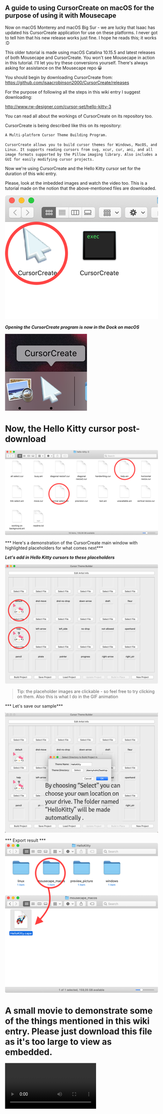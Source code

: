 A guide to using CursorCreate on macOS for the purpose of using it with Mousecape
-

Now on macOS Monterey and macOS Big Sur - we are lucky that Isaac has updated his CursorCreate application for use on these platforms. I never got to tell him that his new release works just fine. I hope he reads this; it works :D

This older tutorial is made using macOS Catalina 10.15.5 and latest releases of both Mousecape and CursorCreate. You won't see Mousecape in action in this tutorial. I'll let you try these conversions yourself.
There's always asking for assistance on the Mousecape repo 😀

You should begin by downloading CursorCreate from: https://github.com/isaacrobinson2000/CursorCreate/releases

For the purpose of following all the steps in this wiki entry I suggest downloading:

http://www.rw-designer.com/cursor-set/hello-kitty-3

You can read all about the workings of CursorCreate on its repository too.


CursorCreate is being described like this on its repository:
```
A Multi-platform Cursor Theme Building Program.

CursorCreate allows you to build cursor themes for Windows, MacOS, and Linux. It supports reading cursors from svg, xcur, cur, ani, and all image formats supported by the Pillow imaging library. Also includes a GUI for easily modifying cursor projects.
```

Now we're using CursorCreate and the Hello Kitty cursor set for the duration of this wiki entry. 

Please, look at the imbedded images and watch the video too. 
This is a tutorial made on the notion that the above-mentioned files are downloaded.


![GettingStarted](https://github.com/VisualisationExpo/CursorCreate-and-Mousecape-on-the-Mac/blob/main/CreateWithCursorCreate/2x-images/Post-Download%402x.png?raw=true)


***Opening the CursorCreate program is now in the Dock on macOS***

![DockIcon](https://github.com/VisualisationExpo/CursorCreate-and-Mousecape-on-the-Mac/blob/main/CreateWithCursorCreate/2x-images/DockIcon%402x.png?raw=true)

# Now, the Hello Kitty cursor post-download

![HelloKittyPostDownload](https://github.com/VisualisationExpo/CursorCreate-and-Mousecape-on-the-Mac/blob/main/CreateWithCursorCreate/2x-images/Locate%402x.png?raw=true)



*** Here's a demonstration of the CursorCreate main window with highlighted placeholders for what comes next***

***Let's add in Hello Kitty cursors to these placeholders***

![CursorCreatePlaceHolder](https://github.com/VisualisationExpo/CursorCreate-and-Mousecape-on-the-Mac/blob/main/CreateWithCursorCreate/2x-images/KittyPlaceholder%402x.png?raw=true)

> Tip: the placeholder images are clickable - so feel free to try clicking on them. Also this is what I do in the GIF animation

*** Let's save our sample***

![SaveProject](https://github.com/VisualisationExpo/CursorCreate-and-Mousecape-on-the-Mac/blob/main/CreateWithCursorCreate/2x-images/SaveProject%402x.png?raw=true)


*** Export result ***
![Result Export](https://github.com/VisualisationExpo/CursorCreate-and-Mousecape-on-the-Mac/blob/main/CreateWithCursorCreate/2x-images/Results@2x.png?raw=true)


# A small movie to demonstrate some of the things mentioned in this wiki entry. Please just download this file as it's too large to view as embedded.

![MOV](https://github.com/VisualisationExpo/CursorCreate-and-Mousecape-on-the-Mac/blob/main/CreateWithCursorCreate/2x-images/SampleMovie%20-%2001.mov?raw=true)
